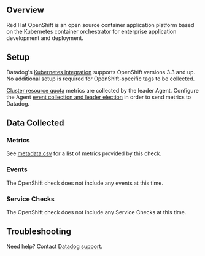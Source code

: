 ## Overview

Red Hat OpenShift is an open source container application platform based on the Kubernetes container orchestrator for enterprise application development and deployment.

## Setup

Datadog's [Kubernetes integration][1] supports OpenShift versions 3.3 and up. No additional setup is required for OpenShift-specific tags to be collected.

[Cluster resource quota][2] metrics are collected by the leader Agent. Configure the Agent [event collection and leader election][3] in order to send metrics to Datadog.

## Data Collected
### Metrics

See [metadata.csv][4] for a list of metrics provided by this check.

### Events
The OpenShift check does not include any events at this time.

### Service Checks

The OpenShift check does not include any Service Checks at this time.

## Troubleshooting
Need help? Contact [Datadog support][5].


[1]: https://docs.datadoghq.com/integrations/kubernetes/
[2]: https://docs.openshift.com/container-platform/3.9/admin_guide/multiproject_quota.html
[3]: https://docs.datadoghq.com/agent/basic_agent_usage/kubernetes/#event-collection
[4]: https://github.com/DataDog/integrations-core/blob/master/openshift/metadata.csv
[5]: https://docs.datadoghq.com/help/

